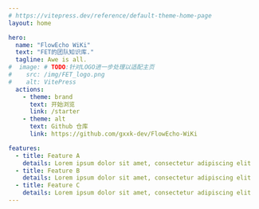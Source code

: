 ```yaml
---
# https://vitepress.dev/reference/default-theme-home-page
layout: home

hero:
  name: "FlowEcho WiKi"
  text: "FET的团队知识库."
  tagline: Awe is all.
#  image: # TODO:针对LOGO进一步处理以适配主页
#    src: /img/FET_logo.png
#    alt: VitePress
  actions:
    - theme: brand
      text: 开始浏览
      link: /starter
    - theme: alt
      text: Github 仓库
      link: https://github.com/gxxk-dev/FlowEcho-WiKi

features:
  - title: Feature A
    details: Lorem ipsum dolor sit amet, consectetur adipiscing elit
  - title: Feature B
    details: Lorem ipsum dolor sit amet, consectetur adipiscing elit
  - title: Feature C
    details: Lorem ipsum dolor sit amet, consectetur adipiscing elit
---
```

